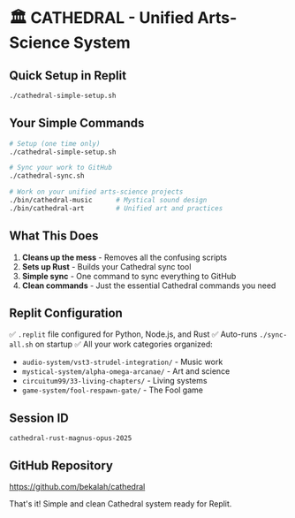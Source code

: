 # 🏛️ CATHEDRAL - Unified Arts-Science System

## Quick Setup in Replit

```bash
./cathedral-simple-setup.sh
```

## Your Simple Commands

```bash
# Setup (one time only)
./cathedral-simple-setup.sh

# Sync your work to GitHub
./cathedral-sync.sh

# Work on your unified arts-science projects
./bin/cathedral-music      # Mystical sound design
./bin/cathedral-art        # Unified art and practices
```

## What This Does

1. **Cleans up the mess** - Removes all the confusing scripts
2. **Sets up Rust** - Builds your Cathedral sync tool  
3. **Simple sync** - One command to sync everything to GitHub
4. **Clean commands** - Just the essential Cathedral commands you need

## Replit Configuration

✅ `.replit` file configured for Python, Node.js, and Rust
✅ Auto-runs `./sync-all.sh` on startup
✅ All your work categories organized:
- `audio-system/vst3-strudel-integration/` - Music work
- `mystical-system/alpha-omega-arcanae/` - Art and science
- `circuitum99/33-living-chapters/` - Living systems
- `game-system/fool-respawn-gate/` - The Fool game

## Session ID
`cathedral-rust-magnus-opus-2025`

## GitHub Repository
https://github.com/bekalah/cathedral

That's it! Simple and clean Cathedral system ready for Replit.